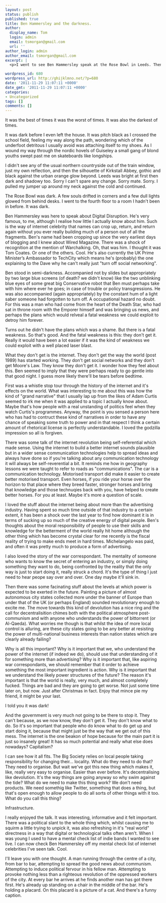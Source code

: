 ```yaml
---
layout: post
status: publish
published: true
title: Ben Hammersley and the darkness.
author:
  display_name: Tom
  login: admin
  email: tsmorgan@gmail.com
  url: ''
author_login: admin
author_email: tsmorgan@gmail.com
excerpt: |
  <p>I went to see Ben Hammersley speak at the Rose Bowl in Leeds. Then I came back and wrote this with my tongue ever so slightly in my cheek.</p>

wordpress_id: 680
wordpress_url: http://ghijklmno.net/?p=680
date: '2011-11-29 11:07:11 +0000'
date_gmt: '2011-11-29 11:07:11 +0000'
categories:
- Uncategorized
tags: []
comments: []
---
```

<p>It was the best of times it was the worst of times. It was also the darkest of times.</p>

<p>It was dark before I even left the house. It was pitch black as I crossed the school field, feeling my way along the path, wondering which of the underfoot detritous I usually avoid was attaching itself to my shoes. As I wound my way through the nordic hovels of Guiseley a small gang of blond youths swept past me on skateboards like longships.</p>

<p>I didn't see any of the usual northern countryside out of the train window, just my own reflection, and then the silhouette of Kirkstall Abbey, gothic and black against the urban orange glow beyond. Leeds was bright at first then dark and shadowy too. Sorry I can't spare any change. Sorry mate. Sorry. I pulled my jumper up around my neck against the cold and continued.</p>

<p>The Rose Bowl was dark. A few souls drifted in corners and a few dull lights glowed from behind desks. I went to the fourth floor to a room I hadn't been in before. It was dark.</p>

<p>Ben Hammersley was here to speak about Digital Disruption. He's very famous, to me, although I realise how little I actually know about him. Such is the way of internet celebrity that names can crop up, return, and return again without you ever really building much of a person out of all the fragments. Ben's name had been cropping up since the very earliest days of blogging and I knew about Wired Magazine. There was a shock of recognition at the mention of Warchalking. Oh, that was him. I thought it was Tom Coates. Or one of the others. Cool. He's also currently the UK Prime Minister&rsquo;s Ambassador to TechCity which means he's (probably)&nbsp;the one explaining to the Dave why he can't really just "turn off social networking".</p>

<p>Ben stood in semi-darkness. Accompanied not by slides but appropriately by two large blue screens (of death? we didn't know) like the two unblinking blue eyes of some great big Conservative robot that Ben must perhaps take with him where ever he goes; in case of trouble or policy transgressions. He was also accompanied (again appropriately) by the constant hum of a light saber someone had forgotten to turn off. A occupational hazard no doubt. For this was a man who had come from the heart of the Death Star, who had sat in throne room with the Emporer himself and was bringing us news, and perhaps the plans which would relveal a fatal weakness we could exploit to detroy him forever.</p>

<p>Turns out he didn't have the plans which was a shame. But there is a fatal weakness. So that's good. And the fatal weakness is this: they don't get it. Really it would have been a lot easier if it was the kind of weakness we could exploit with a well placed laser blast.</p>

<p>What they don't get is the internet. They don't get the way the world (post 1989) has started working. They don't get social networks and they don't get Moore's Law. They know they don't get it. I wonder how they feel about this. Ben seemed to imply that they were perhaps ready to go gentle into that good night. I guess more likely there'll be tears before bedtime.</p>

<p>First was a whistle stop tour through the history of the internet and it's effects on the world. What was interesting to me about this was how the kind of "grand narrative" that I usually lap up from the likes of Adam Curtis seemed to irk me when it was applied to a topic I actually know about. Maybe that's how people with a real unstanding of politics feel when they watch Curtis's programmes. Anyway, the point is you sensed a person here who has had to contruct these kind of narratives in order to have any chance of speaking some truth to power and in that respect I think a certain amount of rhetorical license is perfectly understandable. I loved the godzilla impression so all is forgiven.</p>

<p>There was some talk of the internet revolution being self-referential which made sense. Using the internet to build a better internet sounds plausible but in a wider sense communication technologies help to spread ideas and always have done so if you're talking about any communication technology it will always be self-reverential a bit. It reminds me how in geography lessons we were taught to refer to roads as "communications". The car is a communication technology. Motorised transport did make it easier to create better motorised transport. Even horses, if you ride your horse over the horizon to that place where they breed faster, stronger horses and bring that knowledge and those technuqies back with you, have helped to create better horses. For you at least. Maybe it's more a question of scale.</p>

<p>I loved the stuff about the internet being about more than the advertising industry. Having spent so much time outside of that industry to a certain extent, it has been a shock over the last year to find how dominant it is in terms of sucking up so much of the creative energy of digital people. Ben's thoughts about the moral responsibility of people to use their skills and knowledge for the betterment of the world really hit home although the other thing which has become crystal clear for me recently is the fiscal reality of trying to make ends meet in hard times. Michelangelo was paid, and often it was pretty much to produce a form of advertising.</p>

<p>I also loved the story of the war correspondant. The mentality of someone who wants to know the secret of entering an industry, or simply doing something they want to do, being confronted by the reality that the only way is just to start doing it, really struck a chord. It's the type of thing I just need to hear peope say over and over. One day maybe it'll sink in.</p>

<p>Then there was some facinating stuff about the levels at which power is expected to be exerted in the future. Painting a picture of almost autonomous city states collected more under the banner of Europe than under that of the UK (or perhaps England) sounded revolutionary enough to excite me. The move towards this kind of devolution has a nice ring and the call for decentralisition chimes both with the political atmosphere post-communism and with anyone who understands the power of bittorrent (or Al-Qaeda). What worries me though is that whilst the idea of more local control is alluring, are these city states going to be any better at resisting the power of multi-national business interests than nation states which are clearly already failing?</p>

<p>Why is all this important? Why is it important that we, who understand the power of the internet (if indeed we do), should use that understanding of it for something more than advertising? Why is it important that, like aspiring war correspondants, we should remember that it order to achieve something the most important ingredient is action. Why is it important that we understand the likely power structures of the future? The reason it's important is that the world is really, very much, and almost completely fucked. Things are bad and they are going to get worse. Not just some time later on, but now. Just after Christmas in fact. Enjoy that mince pie my friend, it might be your last.</p>

<p>I told you it was dark!</p>

<p>And the government is very much not going to be there to stop it. They can't because, as we now know, they don't get it. They don't know what to do. So it's so important that people who do know what to do get up and start doing it, because that might just be the way that we get out of this mess. The internet is the one beakon of hope because for the main part it is just so insanely great! It has so much potential and really what else does nowadays? Capitalism?</p>

<p>I can see how it all fits. The Big Society relies on local people taking responsibility for changing their... locality. What do they need to do that? They need to organise. But wait we've got this new thing which makes it, like, really very easy to organise. Easier than ever before. It's decentralising like devolution. It's the way things are going anyway so why swim against the tide? What do we need to make this thing work? We don't need products. We need somethig like Twitter, something that does a thing, but that's open enough to allow people to do all sorts of other things with it too. What do you call this thing?</p>

<p>Infrastructure.</p>

<p>I really enjoyed the talk. It was interesting, informative and it felt important. There was a political slant to the whole thing which, whilst causing me to squirm a little trying to unpick it, was also refreshing in it's "real world" directness in a way that digital or technological talks often aren't. When I was young I used to have a mental check list of indie bands I wanted to see live. I can now check Ben Hammersley off my mental check list of internet celebrities I've seen talk. Cool.</p>

<p>I'll leave you with one thought. A man running through the centre of a city, from bar to bar, attempting to spread the good news about communism. Attempting to induce political fervour in his fellow man. Attempting to provoke nothing less than a righteous revolution of the oppressed workers of the city. At every bar he arrives at he finds another man has got there first. He's already up standing on a chair in the middle of the bar. He's holding a placard. On this placard is a picture of a cat. And there's a funny caption.</p>

